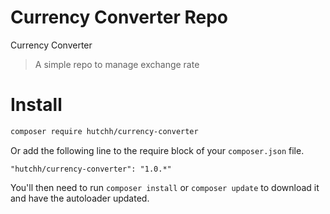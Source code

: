 # Currency Converter Repo
Currency Converter
> A simple repo to manage exchange rate

# Install
```bash
composer require hutchh/currency-converter
```
Or add the following line to the require block of your `composer.json` file.

```
"hutchh/currency-converter": "1.0.*"
```
You'll then need to run `composer install` or `composer update` to download it and have the autoloader updated.
